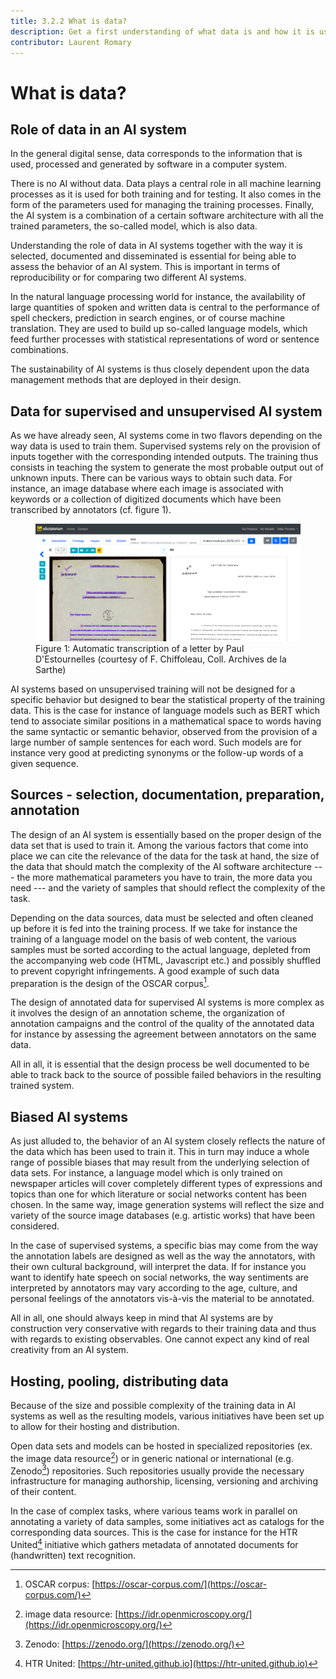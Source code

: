 ```yaml
---
title: 3.2.2 What is data?
description: Get a first understanding of what data is and how it is used in AI.
contributor: Laurent Romary
---
```

# What is data?

## Role of data in an AI system

In the general digital sense, data corresponds to the information that
is used, processed and generated by software in a computer system.

There is no AI without data. Data plays a central role in all machine
learning processes as it is used for both training and for testing. It
also comes in the form of the parameters used for managing the training
processes. Finally, the AI system is a combination of a certain software
architecture with all the trained parameters, the so-called model, which
is also data.

Understanding the role of data in AI systems together with the way it is
selected, documented and disseminated is essential for being able to
assess the behavior of an AI system. This is important in terms of
reproducibility or for comparing two different AI systems.

In the natural language processing world for instance, the availability
of large quantities of spoken and written data is central to the
performance of spell checkers, prediction in search engines, or of
course machine translation. They are used to build up so-called language
models, which feed further processes with statistical representations of
word or sentence combinations.

The sustainability of AI systems is thus closely dependent upon the data
management methods that are deployed in their design.

## Data for supervised and unsupervised AI system

As we have already seen, AI systems come in two flavors depending on the
way data is used to train them. Supervised systems rely on the provision
of inputs together with the corresponding intended outputs. The training
thus consists in teaching the system to generate the most probable
output out of unknown inputs. There can be various ways to obtain such
data. For instance, an image database where each image is associated
with keywords or a collection of digitized documents which have been
transcribed by annotators (cf. figure 1).

<figure>
	 <img src="Images/3-2-2-Automatic-transcription-of-a-letter.png" />
	 <figcaption>Figure 1: Automatic transcription of a letter by Paul D'Estournelles
   (courtesy of F. Chiffoleau, Coll. Archives de la Sarthe)</figcaption>
</figure>

AI systems based on unsupervised training will not be designed for a
specific behavior but designed to bear the statistical property of the
training data. This is the case for instance of language models such as
BERT which tend to associate similar positions in a mathematical space
to words having the same syntactic or semantic behavior, observed from
the provision of a large number of sample sentences for each word. Such
models are for instance very good at predicting synonyms or the
follow-up words of a given sequence.

## Sources - selection, documentation, preparation, annotation

The design of an AI system is essentially based on the proper design of
the data set that is used to train it. Among the various factors that
come into place we can cite the relevance of the data for the task at
hand, the size of the data that should match the complexity of the AI
software architecture --- the more mathematical parameters you have to
train, the more data you need --- and the variety of samples that should
reflect the complexity of the task.

Depending on the data sources, data must be selected and often cleaned
up before it is fed into the training process. If we take for instance
the training of a language model on the basis of web content, the
various samples must be sorted according to the actual language,
depleted from the accompanying web code (HTML, Javascript etc.) and
possibly shuffled to prevent copyright infringements. A good example of
such data preparation is the design of the OSCAR corpus[^1].

The design of annotated data for supervised AI systems is more complex
as it involves the design of an annotation scheme, the organization of
annotation campaigns and the control of the quality of the annotated
data for instance by assessing the agreement between annotators on the
same data.

All in all, it is essential that the design process be well documented
to be able to track back to the source of possible failed behaviors in
the resulting trained system.

## Biased AI systems

As just alluded to, the behavior of an AI system closely reflects the
nature of the data which has been used to train it. This in turn may
induce a whole range of possible biases that may result from the
underlying selection of data sets. For instance, a language model which
is only trained on newspaper articles will cover completely different
types of expressions and topics than one for which literature or social
networks content has been chosen. In the same way, image generation
systems will reflect the size and variety of the source image databases
(e.g. artistic works) that have been considered.

In the case of supervised systems, a specific bias may come from the way
the annotation labels are designed as well as the way the annotators,
with their own cultural background, will interpret the data. If for
instance you want to identify hate speech on social networks, the way
sentiments are interpreted by annotators may vary according to the age,
culture, and personal feelings of the annotators vis-à-vis the material
to be annotated.

All in all, one should always keep in mind that AI systems are by
construction very conservative with regards to their training data and
thus with regards to existing observables. One cannot expect any kind of
real creativity from an AI system.

## Hosting, pooling, distributing data

Because of the size and possible complexity of the training data in AI
systems as well as the resulting models, various initiatives have been
set up to allow for their hosting and distribution.

Open data sets and models can be hosted in specialized repositories (ex.
the image data resource[^2]) or in generic national or international
(e.g. Zenodo[^3]) repositories. Such repositories usually provide the
necessary infrastructure for managing authorship, licensing, versioning
and archiving of their content.

In the case of complex tasks, where various teams work in parallel on
annotating a variety of data samples, some initiatives act as catalogs
for the corresponding data sources. This is the case for instance for
the HTR United[^4] initiative which gathers metadata of annotated
documents for (handwritten) text recognition.

[^1]: OSCAR corpus: [https://oscar-corpus.com/](https://oscar-corpus.com/)

[^2]: image data resource: [https://idr.openmicroscopy.org/](https://idr.openmicroscopy.org/)

[^3]: Zenodo: [https://zenodo.org/](https://zenodo.org/)

[^4]: HTR United: [https://htr-united.github.io](https://htr-united.github.io)
